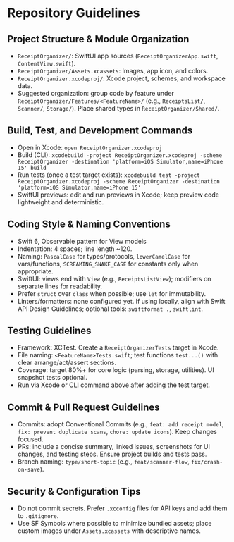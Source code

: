 # Repository Guidelines

## Project Structure & Module Organization
- `ReceiptOrganizer/`: SwiftUI app sources (`ReceiptOrganizerApp.swift`, `ContentView.swift`).
- `ReceiptOrganizer/Assets.xcassets`: Images, app icon, and colors.
- `ReceiptOrganizer.xcodeproj/`: Xcode project, schemes, and workspace data.
- Suggested organization: group code by feature under `ReceiptOrganizer/Features/<FeatureName>/` (e.g., `ReceiptsList/`, `Scanner/`, `Storage/`). Place shared types in `ReceiptOrganizer/Shared/`.

## Build, Test, and Development Commands
- Open in Xcode: `open ReceiptOrganizer.xcodeproj`
- Build (CLI): `xcodebuild -project ReceiptOrganizer.xcodeproj -scheme ReceiptOrganizer -destination 'platform=iOS Simulator,name=iPhone 15' build`
- Run tests (once a test target exists): `xcodebuild test -project ReceiptOrganizer.xcodeproj -scheme ReceiptOrganizer -destination 'platform=iOS Simulator,name=iPhone 15'`
- SwiftUI previews: edit and run previews in Xcode; keep preview code lightweight and deterministic.

## Coding Style & Naming Conventions
- Swift 6, Observable pattern for View models
- Indentation: 4 spaces; line length ~120.
- Naming: `PascalCase` for types/protocols, `lowerCamelCase` for vars/functions, `SCREAMING_SNAKE_CASE` for constants only when appropriate.
- SwiftUI: views end with `View` (e.g., `ReceiptsListView`); modifiers on separate lines for readability.
- Prefer `struct` over `class` when possible; use `let` for immutability.
- Linters/formatters: none configured yet. If using locally, align with Swift API Design Guidelines; optional tools: `swiftformat .`, `swiftlint`.

## Testing Guidelines
- Framework: XCTest. Create a `ReceiptOrganizerTests` target in Xcode.
- File naming: `<FeatureName>Tests.swift`; test functions `test...()` with clear arrange/act/assert sections.
- Coverage: target 80%+ for core logic (parsing, storage, utilities). UI snapshot tests optional.
- Run via Xcode or CLI command above after adding the test target.

## Commit & Pull Request Guidelines
- Commits: adopt Conventional Commits (e.g., `feat: add receipt model`, `fix: prevent duplicate scans`, `chore: update icons`). Keep changes focused.
- PRs: include a concise summary, linked issues, screenshots for UI changes, and testing steps. Ensure project builds and tests pass.
- Branch naming: `type/short-topic` (e.g., `feat/scanner-flow`, `fix/crash-on-save`).

## Security & Configuration Tips
- Do not commit secrets. Prefer `.xcconfig` files for API keys and add them to `.gitignore`.
- Use SF Symbols where possible to minimize bundled assets; place custom images under `Assets.xcassets` with descriptive names.
